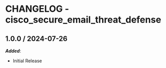 # CHANGELOG - cisco_secure_email_threat_defense

## 1.0.0 / 2024-07-26

***Added***:

* Initial Release
